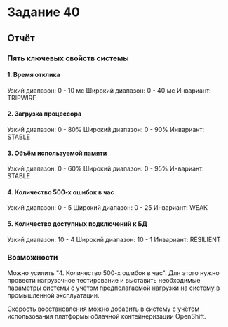 # Задание 40

## Отчёт

### Пять ключевых свойств системы

#### 1. Время отклика

Узкий диапазон: 0 - 10 мс
Широкий диапазон: 0 - 40 мс
Инвариант: TRIPWIRE

#### 2. Загрузка процессора

Узкий диапазон: 0 - 80%
Широкий диапазон: 0 - 90%
Инвариант: STABLE

#### 3. Объём используемой памяти

Узкий диапазон: 0 - 60%
Широкий диапазон: 0 - 95%
Инвариант: STABLE

#### 4. Количество 500-х ошибок в час

Узкий диапазон: 0 - 5
Широкий диапазон: 0 - 25
Инвариант: WEAK

#### 5. Количество доступных подключений к БД

Узкий диапазон: 10 - 4
Широкий диапазон: 10 - 1
Инвариант: RESILIENT

### Возможности

Можно усилить "4. Количество 500-х ошибок в час". Для этого нужно провести нагрузочное тестирование и выставить
необходимые параметры системы с учётом предполагаемой нагрузки на систему в промышленной эксплуатации.

Скорость восстановления можно добавить в систему с учётом использования платформы облачной контейнеризации OpenShift.
